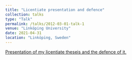 ```yaml
---
title: "Licentiate presentation and defence"
collection: talks
type: "Talk"
permalink: /talks/2012-03-01-talk-1
venue: "Linköping University"
date: 2021-04-31
location: "Linköping, Sweden"
---
```


[Presentation of my licentiate theseis and the defence of it. ](https://youtu.be/bjdaj79g-8E?si=Echzleh7TxVUQp8j)